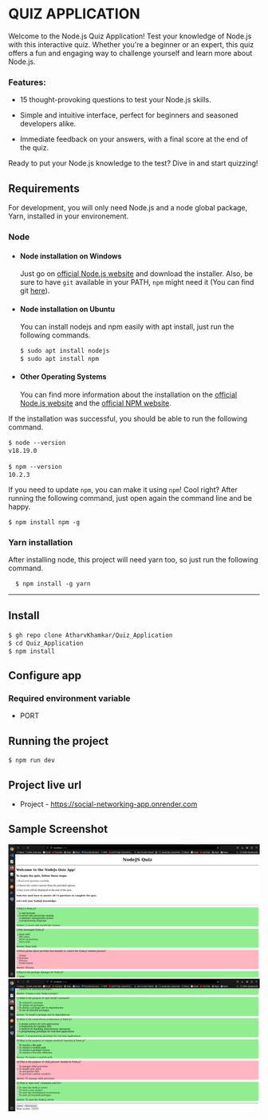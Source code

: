 # QUIZ APPLICATION

Welcome to the Node.js Quiz Application! Test your knowledge of Node.js with this interactive quiz. Whether you're a beginner or an expert, this quiz offers a fun and engaging way to challenge yourself and learn more about Node.js.

### Features:

- 15 thought-provoking questions to test your Node.js skills.

- Simple and intuitive interface, perfect for beginners and seasoned developers alike.

- Immediate feedback on your answers, with a final score at the end of the quiz.

Ready to put your Node.js knowledge to the test? Dive in and start quizzing!

## Requirements

For development, you will only need Node.js and a node global package, Yarn, installed in your environement.

### Node

- #### Node installation on Windows

  Just go on [official Node.js website](https://nodejs.org/) and download the installer.
  Also, be sure to have `git` available in your PATH, `npm` might need it (You can find git [here](https://git-scm.com/)).

- #### Node installation on Ubuntu

  You can install nodejs and npm easily with apt install, just run the following commands.

      $ sudo apt install nodejs
      $ sudo apt install npm

- #### Other Operating Systems
  You can find more information about the installation on the [official Node.js website](https://nodejs.org/) and the [official NPM website](https://npmjs.org/).

If the installation was successful, you should be able to run the following command.

    $ node --version
    v18.19.0

    $ npm --version
    10.2.3

If you need to update `npm`, you can make it using `npm`! Cool right? After running the following command, just open again the command line and be happy.

    $ npm install npm -g

###

### Yarn installation

After installing node, this project will need yarn too, so just run the following command.

      $ npm install -g yarn

---

## Install

    $ gh repo clone AtharvKhamkar/Quiz_Application
    $ cd Quiz_Application
    $ npm install

## Configure app

### Required environment variable

- PORT

## Running the project

    $ npm run dev

## Project live url

- Project - https://social-networking-app.onrender.com

## Sample Screenshot

![Alt text](/src/assets/quizApp_screenshot.png)
![Alt text](/src/assets/quizApp_screenshot1.png)
